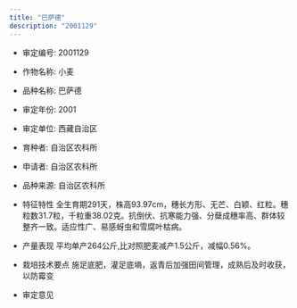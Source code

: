 ```yaml
---
title: "巴萨德"
description: "2001129"
---
```

* 审定编号:  2001129

*  作物名称:  小麦

*  品种名称:  巴萨德

*  审定年份:  2001

*  审定单位:  西藏自治区

* 育种者:  自治区农科所

*  申请者:  自治区农科所

*  品种来源:  自治区农科所

*  特征特性
全生育期291天，株高93.97cm，穗长方形、无芒、白颖、红粒。穗粒数31.7粒，千粒重38.02克。抗倒伏、抗寒能力强、分蘖成穗率高、群体较整齐一致。适应性广、易感蚜虫和雪腐叶枯病。

*  产量表现
平均单产264公斤,比对照肥麦减产1.5公斤，减幅0.56%。 

*  栽培技术要点
施足底肥，灌足底墒，返青后加强田间管理，成熟后及时收获，以防霉变

*  审定意见


